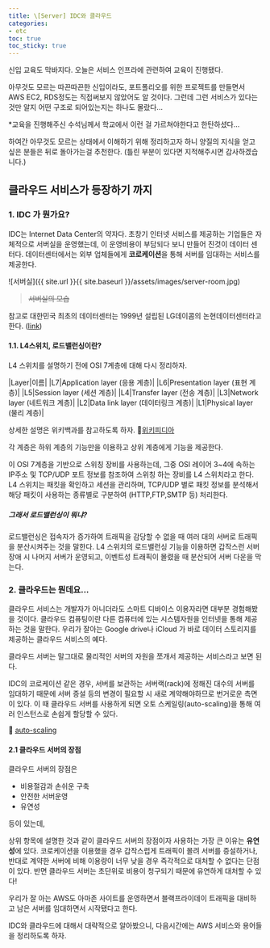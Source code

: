 ```yaml
---
title: \[Server] IDC와 클라우드
categories:
- etc
toc: true
toc_sticky: true
---
```


신입 교육도 막바지다. 오늘은 서비스 인프라에 관련하여 교육이 진행됐다.

아무것도 모르는 따끈따끈한 신입이라도, 포트폴리오를 위한 프로젝트를 만들면서 AWS EC2, RDS정도는 직접써보지 않았어도 알 것이다.
그런데 그런 서비스가 있다는 것만 알지 어떤 구조로 되어있는지는 하나도 몰랐다...

*교육을 진행해주신 수석님께서 학교에서 이런 걸 가르쳐야한다고 한탄하셨다...

하여간 아무것도 모르는 상태에서 이해하기 위해 정리하고자 하니 양질의 지식을 얻고 싶은 분들은 뒤로 돌아가는걸 추천한다. (틀린 부분이 있다면 지적해주시면 감사하겠습니다.)

## 클라우드 서비스가 등장하기 까지

### 1. IDC 가 뭔가요?

IDC는 Internet Data Center의 약자다. 초창기 인터넷 서비스를 제공하는 기업들은 자체적으로 서버실을 운영했는데, 이 운영비용이 부담되다 보니 만들어 진것이 데이터 센터다. 데이터센터에서는 외부 업체들에게 **코로케이션**을 통해 서버를 임대하는 서비스를 제공한다.


![서버실]({{ site.url }}{{ site.baseurl }}/assets/images/server-room.jpg)

> <strike>서버실의 모습</strike>


참고로 대한민국 최초의 데이터센터는 1999년 설립된 LG데이콤의 논현데이터센터라고 한다. (<a href="http://www.ddaily.co.kr/m/m_article/?no=55468">link</a>)<br>

#### 1.1. L4스위치, 로드밸런싱이란?

L4 스위치를 설명하기 전에 OSI 7계층에 대해 다시 정리하자.

|Layer|이름|
|L7|Application layer (응용 계층)|
|L6|Presentation layer (표현 계층)|
|L5|Session layer (세션 계층)|
|L4|Transfer layer (전송 계층)|
|L3|Network layer (네트워크 계층)|
|L2|Data link layer (데이터링크 계층)|
|L1|Physical layer (물리 계층)|

상세한 설명은 위키백과를 참고하도록 하자. 🔗<a href="https://ko.wikipedia.org/wiki/OSI_%EB%AA%A8%ED%98%95">위키피디아</a><br>

각 계층은 하위 계층의 기능만을 이용하고 상위 계층에게 기능을 제공한다.

이 OSI 7계층을 기반으로 스위칭 장비를 사용하는데, 그중 OSI 레이어 3~4에 속하는 IP주소 및 TCP/UDP 포트 정보를 참조하여 스위칭 하는 장비를 L4 스위치라고 한다.
L4 스위치는 패킷을 확인하고 세션을 관리하며, TCP/UDP 별로 패킷 정보를 분석해서 해당 패킷이 사용하는 종류별로 구분하여 (HTTP,FTP,SMTP 등) 처리한다.

##### **그래서 로드밸런싱이 뭐냐?**

로드밸런싱은 접속자가 증가하여 트래픽을 감당할 수 없을 때 여러 대의 서버로 트래픽을 분산시켜주는 것을 말한다.
L4 스위치의 로드밸런싱 기능을 이용하면 갑작스런 서버 장애 시 나머지 서버가 운영되고, 이벤트성 트래픽이 몰렸을 때 분산되어 서버 다운을 막는다. 


### 2. 클라우드는 뭔데요...

클라우드 서비스는 개발자가 아니더라도 스마트 디바이스 이용자라면 대부분 경험해봤을 것이다. 클라우드 컴퓨팅이란 다른 컴퓨터에 있는 시스템자원을 인터넷을 통해 제공하는 것을 말한다. 우리가 잘아는 Google drive나 iCloud 가 바로 데이터 스토리지를 제공하는 클라우드 서비스의 예다.

클라우드 서버는 말그대로 물리적인 서버의 자원을 쪼개서 제공하는 서비스라고 보면 된다.

IDC의 코로케이션 같은 경우, 서버를 보관하는 서버랙(rack)에 정해진 대수의 서버를 임대하기 때문에 서버 증설 등의 변경이 필요할 시 새로 계약해야하므로 번거로운 측면이 있다. 이 때 클라우드 서버를 사용하게 되면 오토 스케일링(auto-scaling)을 통해 여러 인스턴스로 손쉽게 할당할 수 있다.

🔗 <a href="https://en.wikipedia.org/wiki/Autoscaling">auto-scaling</a><br>


#### 2.1 클라우드 서버의 장점

클라우드 서버의 장점은

- 비용절감과 손쉬운 구축
- 안전한 서버운영
- 유연성

등이 있는데,

상위 항목에 설명한 것과 같이 클라우드 서버의 장점이자 사용하는 가장 큰 이유는 **유연성**에 있다. 코로케이션을 이용했을 경우 갑작스럽게 트래픽이 몰려 서버를 증설하거나, 반대로 계약한 서버에 비해 이용량이 너무 낮을 경우 즉각적으로 대처할 수 없다는 단점이 있다. 반면 클라우드 서버는 초단위로 비용이 청구되기 때문에 유연하게 대처할 수 있다!

우리가 잘 아는 AWS도 아마존 사이트를 운영하면서 블랙프라이데이 트래픽을 대비하고 남은 서버를 임대하면서 시작됐다고 한다.

IDC와 클라우드에 대해서 대략적으로 알아봤으니, 다음시간에는 AWS 서비스와 용어들을 정리하도록 하자.
